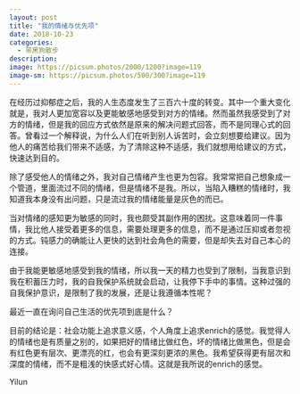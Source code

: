 ```yaml
---
layout: post
title: "我的情绪与优先项"
date: 2018-10-23
categories:
  - 带黑狗散步
description:
image: https://picsum.photos/2000/1200?image=119
image-sm: https://picsum.photos/500/300?image=119
---
```

在经历过抑郁症之后，我的人生态度发生了三百六十度的转变。其中一个重大变化就是，我对人更加宽容以及更能敏感地感受到对方的情绪。然而虽然我感受到了对方的情绪，但是我的回应方式依然是原来的解决问题式回答，而不是同理心式的回答。曾看过一个解释说，为什么人们在听到别人诉苦时，会立刻想要给建议。因为他人的痛苦给我们带来不适感，为了清除这种不适感，我们就想用给建议的方式<!--break-->，快速达到目的。

除了感受他人的情绪之外，我对自己情绪产生也更为包容。我常常把自己想象成一个管道，里面流过不同的情绪，但是情绪不是我。所以，当陷入糟糕的情绪时，我知道我本身没有出问题，只是流过我的情绪能量是灰色的而已。

当对情绪的感知更为敏感的同时，我也颇受其副作用的困扰。这意味着同一件事情，我比他人接受着更多的信息，需要处理更多的信息，而不是通过压抑或者忽视的方式。钝感力的确能让人更快的达到社会角色的需要，但是却失去对自己本心的连接。

由于我能更敏感地感受到我的情绪，所以我一天的精力也受到了限制，当我意识到我在积蓄压力时，我的自我保护系统就会启动，让我停下手中的事情。这种过强的自我保护意识，是限制了我的发展，还是让我遵循本性呢？

最近一直在询问自己生活的优先项到底是什么？

目前的结论是：社会功能上追求意义感，个人角度上追求enrich的感觉。我觉得人的情绪也是有质量之别的，如果把好的情绪比做红色，坏的情绪比做黑色，但是会有红色更有层次、更漂亮的红，也会有更深刻更浓的黑色。我希望获得更有层次和深度的情绪，而不是粗浅的快感式好心情。这就是我所说的enrich的感觉。


Yilun